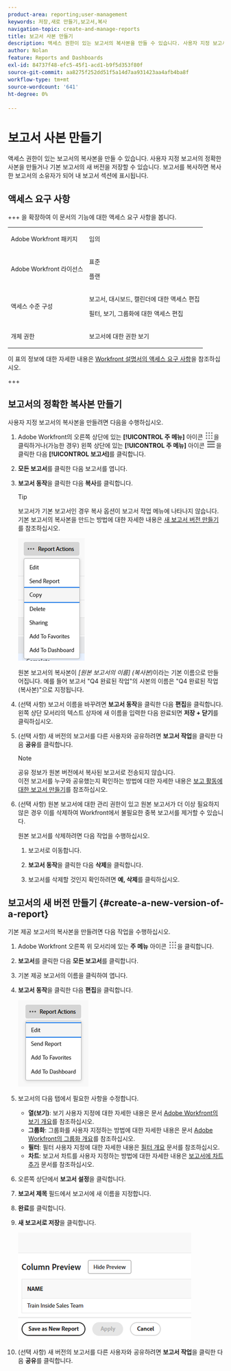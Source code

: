 ```yaml
---
product-area: reporting;user-management
keywords: 저장,새로 만들기,보고서,복사
navigation-topic: create-and-manage-reports
title: 보고서 사본 만들기
description: 액세스 권한이 있는 보고서의 복사본을 만들 수 있습니다. 사용자 지정 보고서의 정확한 사본을 만들거나 기본 보고서의 새 버전을 저장할 수 있습니다. 보고서를 복사하면 복사한 보고서의 소유자가 되어 내 보고서 섹션에 표시됩니다.
author: Nolan
feature: Reports and Dashboards
exl-id: 84737f48-efc5-45f1-acd1-b9f5d353f80f
source-git-commit: aa8275f252dd51f5a14d7aa931423aa4afb4ba8f
workflow-type: tm+mt
source-wordcount: '641'
ht-degree: 0%

---
```


# 보고서 사본 만들기

<!-- Audited: 11/2024 -->

액세스 권한이 있는 보고서의 복사본을 만들 수 있습니다. 사용자 지정 보고서의 정확한 사본을 만들거나 기본 보고서의 새 버전을 저장할 수 있습니다. 보고서를 복사하면 복사한 보고서의 소유자가 되어 내 보고서 섹션에 표시됩니다.

## 액세스 요구 사항

+++ 을 확장하여 이 문서의 기능에 대한 액세스 요구 사항을 봅니다. 

<table style="table-layout:auto"> 
 <col> 
 <col> 
 <tbody> 
  <tr> 
   <td role="rowheader">Adobe Workfront 패키지</td> 
   <td> <p>임의</p> </td> 
  </tr> 
  <tr> 
   <td role="rowheader">Adobe Workfront 라이선스</td> 
   <td> 
      <p>표준</p>
      <p>플랜</p>
   </td>
  </tr> 
  <tr> 
   <td role="rowheader">액세스 수준 구성</td> 
   <td> <p>보고서, 대시보드, 캘린더에 대한 액세스 편집</p> <p>필터, 보기, 그룹화에 대한 액세스 편집</p> </td> 
  </tr> 
  <tr> 
   <td role="rowheader">개체 권한</td> 
   <td> <p>보고서에 대한 권한 보기</p>  </td> 
  </tr> 
 </tbody> 
</table>

이 표의 정보에 대한 자세한 내용은 [Workfront 설명서의 액세스 요구 사항](/help/quicksilver/administration-and-setup/add-users/access-levels-and-object-permissions/access-level-requirements-in-documentation.md)을 참조하십시오.

+++

## 보고서의 정확한 복사본 만들기

사용자 지정 보고서의 복사본을 만들려면 다음을 수행하십시오.

1. Adobe Workfront의 오른쪽 상단에 있는 **[!UICONTROL 주 메뉴]** 아이콘 ![주 메뉴](/help/_includes/assets/main-menu-icon.png)을 클릭하거나(가능한 경우) 왼쪽 상단에 있는 **[!UICONTROL 주 메뉴]** 아이콘 ![주 메뉴](/help/_includes/assets/main-menu-icon-left-nav.png)을 클릭한 다음 **[!UICONTROL 보고서]**&#x200B;를 클릭합니다.

1. **모든 보고서**&#x200B;를 클릭한 다음 보고서를 엽니다.

1. **보고서 동작**&#x200B;을 클릭한 다음 **복사**&#x200B;를 클릭합니다.

   >[!TIP]
   >
   >보고서가 기본 보고서인 경우 복사 옵션이 보고서 작업 메뉴에 나타나지 않습니다.\
   >기본 보고서의 복사본을 만드는 방법에 대한 자세한 내용은 [새 보고서 버전 만들기](#create-a-new-version-of-a-report)를 참조하십시오.

   ![보고서 복사](assets/unshimmed-report-actions-copy.png)

   원본 보고서의 복사본이 _[원본 보고서의 이름] (복사본)_&#x200B;이라는 기본 이름으로 만들어집니다. 예를 들어 보고서 &quot;Q4 완료된 작업&quot;의 사본의 이름은 &quot;Q4 완료된 작업(복사본)&quot;으로 지정됩니다.

1. (선택 사항) 보고서 이름을 바꾸려면 **보고서 동작**&#x200B;을 클릭한 다음 **편집**&#x200B;을 클릭합니다. 왼쪽 상단 모서리의 텍스트 상자에 새 이름을 입력한 다음 완료되면 **저장 + 닫기**&#x200B;를 클릭하십시오.

1. (선택 사항) 새 버전의 보고서를 다른 사용자와 공유하려면 **보고서 작업**&#x200B;을 클릭한 다음 **공유**&#x200B;를 클릭합니다.

   >[!NOTE]
   >
   >공유 정보가 원본 버전에서 복사된 보고서로 전송되지 않습니다.\
   >이전 보고서를 누구와 공유했는지 확인하는 방법에 대한 자세한 내용은 [보고 활동에 대한 보고서 만들기](../../../reports-and-dashboards/reports/report-usage/create-report-reporting-activities.md#identify)를 참조하십시오.

1. (선택 사항) 원본 보고서에 대한 관리 권한이 있고 원본 보고서가 더 이상 필요하지 않은 경우 이를 삭제하여 Workfront에서 불필요한 중복 보고서를 제거할 수 있습니다.

   원본 보고서를 삭제하려면 다음 작업을 수행하십시오.

   1. 보고서로 이동합니다.

   1. **보고서 동작**&#x200B;을 클릭한 다음 **삭제**&#x200B;을 클릭합니다.

   1. 보고서를 삭제할 것인지 확인하려면 **예, 삭제**&#x200B;를 클릭하십시오.

## 보고서의 새 버전 만들기 {#create-a-new-version-of-a-report}

기본 제공 보고서의 복사본을 만들려면 다음 작업을 수행하십시오.

1. Adobe Workfront 오른쪽 위 모서리에 있는 **주 메뉴** 아이콘 ![주 메뉴 아이콘](assets/main-menu-icon.png)을 클릭합니다.

1. **보고서**&#x200B;를 클릭한 다음 **모든 보고서**&#x200B;를 클릭합니다.
1. 기본 제공 보고서의 이름을 클릭하여 엽니다.
1. **보고서 동작**&#x200B;을 클릭한 다음 **편집**&#x200B;을 클릭합니다.

   ![보고서 편집](assets/unshimmed-report-actions-default-report.png)

1. 보고서의 다음 탭에서 필요한 사항을 수정합니다.

   * **열(보기)**: 보기 사용자 지정에 대한 자세한 내용은 문서 [Adobe Workfront의 보기 개요](../../../reports-and-dashboards/reports/reporting-elements/views-overview.md)를 참조하십시오.
   * **그룹화**: 그룹화를 사용자 지정하는 방법에 대한 자세한 내용은 문서 [Adobe Workfront의 그룹화 개요](../../../reports-and-dashboards/reports/reporting-elements/groupings-overview.md)를 참조하십시오.
   * **필터**: 필터 사용자 지정에 대한 자세한 내용은 [필터 개요](../../../reports-and-dashboards/reports/reporting-elements/filters-overview.md) 문서를 참조하십시오.
   * **차트**: 보고서 차트를 사용자 지정하는 방법에 대한 자세한 내용은 [보고서에 차트 추가](../../../reports-and-dashboards/reports/creating-and-managing-reports/add-chart-report.md) 문서를 참조하십시오.

1. 오른쪽 상단에서 **보고서 설정**&#x200B;을 클릭합니다.
1. **보고서 제목** 필드에서 보고서에 새 이름을 지정합니다.
1. **완료**&#x200B;를 클릭합니다.
1. **새 보고서로 저장**&#x200B;을 클릭합니다.

   ![새 보고서로 저장](assets/unshimmed-save-as-new-report.png)

1. (선택 사항) 새 버전의 보고서를 다른 사용자와 공유하려면 **보고서 작업**&#x200B;을 클릭한 다음 **공유**&#x200B;를 클릭합니다.
